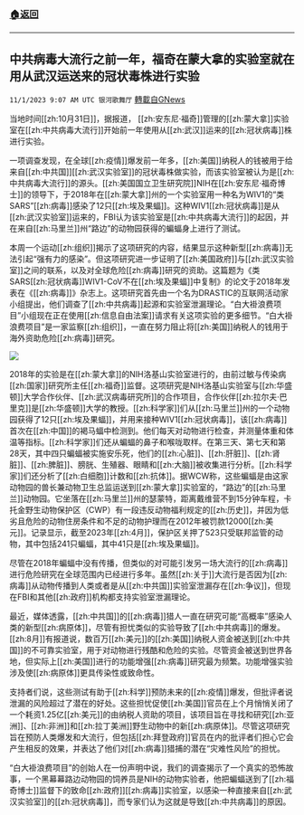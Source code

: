 ###  [:house:返回](README.md)
---


## 中共病毒大流行之前一年，福奇在蒙大拿的实验室就在用从武汉运送来的冠状毒株进行实验
`11/1/2023 9:07 AM UTC 银河歌舞厅` [轉載自GNews](https://gnews.org/articles/1907474)

当地时间[[zh:10月31日]]，据报道， [[zh:安东尼·福奇]]管理的[[zh:蒙大拿]]实验室在[[zh:中共病毒大流行]]开始前一年使用从[[zh:武汉]]运来的[[zh:冠状病毒]]株进行实验。

一项调查发现，在全球[[zh:疫情]]爆发前一年多，[[zh:美国]]纳税人的钱被用于给来自[[zh:中共国]][[zh:武汉实验室]]的冠状毒株做实验，而该实验室被认为是[[zh:中共病毒大流行]]的源头。[[zh:美国国立卫生研究院]]NIH在[[zh:安东尼·福奇博士]]的领导下，于2018年在[[zh:蒙大拿]]州的一个实验室用一种名为WIV1的“类SARS”[[zh:病毒]]感染了12只[[zh:埃及果蝠]]。这种WIV1[[zh:冠状病毒]]是从[[zh:武汉实验室]]运来的，FBI认为该实验室是[[zh:中共病毒大流行]]的起因，并在来自[[zh:马里兰]]州“路边”的动物园获得的蝙蝠身上进行了测试。

本周一个运动[[zh:组织]]揭示了这项研究的内容，结果显示这种新型[[zh:病毒]]无法引起“强有力的感染”。但这项研究进一步证明了[[zh:美国政府]]与[[zh:武汉实验室]]之间的联系，以及对全球危险[[zh:病毒]]研究的资助。这篇题为《类SARS[[zh:冠状病毒]]WIV1-CoV不在[[zh:埃及果蝠]]中复制》的论文于2018年发表在《[[zh:病毒]]》杂志上。这项研究首先由一个名为DRASTIC的互联网活动家小组提出，他们调查了[[zh:中共病毒]]起源和实验室泄漏理论。“白大褂浪费项目”小组现在正在使用[[zh:信息自由法案]]请求有关这项实验的更多细节。“白大褂浪费项目”是一家监察[[zh:组织]]，一直在努力阻止将[[zh:美国]]纳税人的钱用于海外资助危险[[zh:病毒]]研究。


![](ipfs://QmV4eEsVGxiSZmiY9vCfAnAcqXjmcRorvz6fZyLNy2osMr?.png)


2018年的实验是在[[zh:蒙大拿]]的NIH洛基山实验室进行的，由前过敏与传染病[[zh:国家]]研究所主任[[zh:福奇]]监督。这项研究是NIH洛基山实验室与[[zh:华盛顿]]大学合作伙伴、[[zh:武汉病毒研究所]]的合作项目，合作伙伴[[zh:拉尔夫·巴里克]]是[[zh:华盛顿]]大学的教授。[[zh:科学家]]们从[[zh:马里兰]]州的一个动物园获得了12只[[zh:埃及果蝠]]，并用来接种WIV1[[zh:冠状病毒]]，该[[zh:病毒]]首次在[[zh:中国]]的褐马蝠中检测到。他们每天对动物进行检查，并测量体重和体温等指标。[[zh:科学家]]们还从蝙蝠的鼻子和喉咙取样。在第三天、第七天和第28天，其中四只蝙蝠被实施安乐死，他们的[[zh:心脏]]、[[zh:肝脏]]、[[zh:肾脏]]、[[zh:脾脏]]、膀胱、生殖器、眼睛和[[zh:大脑]]被收集进行分析。[[zh:科学家]]们还分析了[[zh:白细胞]]计数和[[zh:抗体]]。据WCW称，这些蝙蝠是由这家动物园的兽长兼动物卫生总监运送到[[zh:蒙大拿]]实验室的，“路边”的[[zh:马里兰]]动物园。它坐落在[[zh:马里兰]]州的瑟蒙特，距离戴维营不到15分钟车程，卡托金野生动物保护区（CWP）有一段违反动物福利规定的[[zh:历史]]，并因为低劣且危险的动物住房条件和不足的动物护理而在2012年被罚款12000[[zh:美元]]。记录显示，截至2023年[[zh:4月]]，保护区关押了523只受联邦监管的动物，其中包括241只蝙蝠，其中41只是[[zh:埃及果蝠]]。

尽管在2018年蝙蝠中没有传播，但类似的对可能引发另一场大流行的[[zh:病毒]]进行危险研究在全球范围内已经进行多年。虽然[[zh:关于]]大流行是否因为[[zh:病毒]]从动物传播到人类或者是从[[zh:中共国]]实验室泄漏存在[[zh:争议]]，但现在FBI和其他[[zh:政府]]机构都支持实验室泄漏理论。

最近，媒体透露，[[zh:中共国]]的[[zh:病毒]]猎人一直在研究可能“高概率”感染人类的新型[[zh:病原体]]，尽管有担忧类似的实验导致了[[zh:中共病毒]]的爆发。[[zh:8月]]有报道说，数百万[[zh:美元]]的[[zh:美国]]纳税人资金被送到[[zh:中共国]]的不可靠实验室，用于对动物进行残酷和危险的实验。尽管资金被送到世界各地，但实际上[[zh:美国]]进行的功能增强[[zh:病毒]]研究最为频繁。功能增强实验涉及使[[zh:病原体]]更具传染性或致命性。

支持者们说，这些测试有助于[[zh:科学]]预防未来的[[zh:疫情]]爆发，但批评者说泄漏的风险超过了潜在的好处。这些担忧促使[[zh:美国]]官员在上个月悄悄关闭了一个耗资1.25亿[[zh:美元]]的由纳税人资助的项目，该项目旨在寻找和研究[[zh:亚洲]]、[[zh:非洲]]和[[zh:拉丁美洲]]野生动物中的新[[zh:病原体]]。尽管这项研究旨在预防人类爆发和大流行，但包括[[zh:拜登政府]]官员在内的批评者们担心它会产生相反的效果，并表达了他们对[[zh:病毒]]猎捕的潜在“灾难性风险”的担忧。

“白大褂浪费项目”的创始人在一份声明中说，我们的调查揭示了一个真实的恐怖故事，一个黑幕幕路边动物园的饲养员是NIH的动物实验者，他把蝙蝠送到了[[zh:福奇博士]]监督下的致命[[zh:政府]][[zh:病毒]]实验室，以感染一种直接来自[[zh:武汉实验室]]的[[zh:冠状病毒]]，而专家们认为这就是导致[[zh:中共病毒]]的原因。
